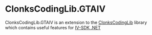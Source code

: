 # ClonksCodingLib.GTAIV
 ClonksCodingLib.GTAIV is an extension to the [ClonksCodingLib](https://github.com/ClonkAndre/ClonksCodingLib) library which contains useful features for [IV-SDK .NET](https://github.com/ClonkAndre/IV-SDK-DotNet)
